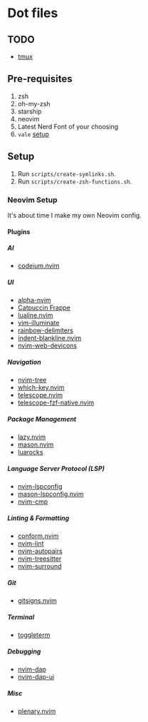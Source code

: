 # Dot files

## TODO

- [tmux](https://gitlab.com/gnachman/iterm2/-/wikis/tmux-Integration-Best-Practices)

## Pre-requisites

1. zsh
2. oh-my-zsh
3. starship
4. neovim
5. Latest Nerd Font of your choosing
6. `vale` [setup](https://docs.rockylinux.org/books/nvchad/vale_nvchad/#__tabbed_1_2)

## Setup

1. Run `scripts/create-symlinks.sh`.
2. Run `scripts/create-zsh-functions.sh`.

### Neovim Setup

It's about time I make my own Neovim config.

#### Plugins

##### AI

- [codeium.nvim](https://github.com/Exafunction/codeium.nvim)

##### UI

- [alpha-nvim](https://github.com/goolord/alpha-nvim)
- [Catpuccin Frappe](https://github.com/catppuccin/nvim)
- [lualine.nvim](https://github.com/nvim-lualine/lualine.nvim)
- [vim-illuminate](https://github.com/RRethy/vim-illuminate)
- [rainbow-delimiters](https://github.com/HiPhish/rainbow-delimiters.nvim)
- [indent-blankline.nvim](https://github.com/lukas-reineke/indent-blankline.nvim)
- [nvim-web-devicons](https://github.com/nvim-tree/nvim-web-devicons)

##### Navigation

- [nvim-tree](https://github.com/nvim-tree/nvim-tree.lua)
- [which-key.nvim](https://github.com/folke/which-key.nvim)
- [telescope.nvim](https://github.com/nvim-telescope/telescope.nvim)
- [telescope-fzf-native.nvim](https://github.com/nvim-telescope/telescope-fzf-native.nvim)

##### Package Management

- [lazy.nvim](https://github.com/folke/lazy.nvim)
- [mason.nvim](https://github.com/williamboman/mason.nvim)
- [luarocks](https://github.com/luarocks/luarocks/wiki/Download)

##### Language Server Protocol (LSP)

- [nvim-lspconfig](https://github.com/neovim/nvim-lspconfig)
- [mason-lspconfig.nvim](https://github.com/williamboman/mason-lspconfig.nvim)
- [nvim-cmp](https://github.com/hrsh7th/nvim-cmp)

##### Linting & Formatting

- [conform.nvim](https://github.com/stevearc/conform.nvim)
- [nvim-lint](https://github.com/mfussenegger/nvim-lint)
- [nvim-autopairs](https://github.com/windwp/nvim-autopairs)
- [nvim-treesitter](https://github.com/nvim-treesitter/nvim-treesitter)
- [nvim-surround](https://github.com/kylechui/nvim-surround)

##### Git

- [gitsigns.nvim](https://github.com/lewis6991/gitsigns.nvim)

##### Terminal

- [toggleterm](https://github.com/akinsho/toggleterm.nvim)

##### Debugging

- [nvim-dap](https://github.com/mfussenegger/nvim-dap)
- [nvim-dap-ui](https://github.com/rcarriga/nvim-dap-ui)

##### Misc

- [plenary.nvim](https://github.com/nvim-lua/plenary.nvim)
